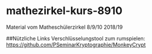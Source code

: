 # mathezirkel-kurs-8910
Material vom Matheschülerzirkel 8/9/10 2018/19

##Nützliche Links
Verschlüsselungstool zum rumspielen:
https://github.com/PSeminarKryptographie/MonkeyCrypt
